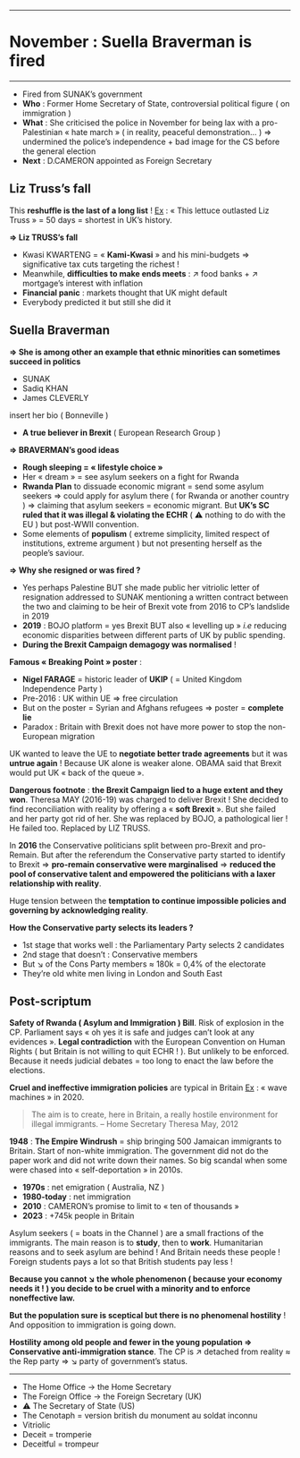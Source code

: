 ***
# November : Suella Braverman is fired
***
- Fired from SUNAK’s government 
- **Who** : Former Home Secretary of State, controversial political figure ( on immigration )
- **What** : She criticised the police in November for being lax with a pro-Palestinian « hate march » ( in reality, peaceful demonstration… ) ⇒ undermined the police’s independence + bad image for the CS before the general election 
- **Next** : D.CAMERON appointed as Foreign Secretary 

## Liz Truss’s fall

This **reshuffle is the last of a long list** ! <u>Ex</u> : « This lettuce outlasted Liz Truss » = 50 days = shortest in UK’s history. 

**⇒ Liz TRUSS’s fall**
- Kwasi KWARTENG = « **Kami-Kwasi** » and his mini-budgets ⇒ significative tax cuts targeting the richest ! 
- Meanwhile, **difficulties to make ends meets** : ↗ food banks + ↗ mortgage’s interest with inflation 
- **Financial panic** : markets thought that UK might default 
- Everybody predicted it but still she did it 

## Suella Braverman 

**⇒ She is among other an example that ethnic minorities can sometimes succeed in politics**
- SUNAK 
- Sadiq KHAN 
- James CLEVERLY 

insert her bio ( Bonneville )
- **A true believer in Brexit** ( European Research Group )

**⇒ BRAVERMAN’s good ideas**
- **Rough sleeping = « lifestyle choice »**
- Her « dream » = see asylum seekers on a fight for Rwanda 
- **Rwanda Plan** to dissuade economic migrant = send some asylum seekers ⇒ could apply for asylum there ( for Rwanda or another country ) ⇒ claiming that asylum seekers = economic migrant. But **UK’s SC ruled that it was illegal & violating the ECHR** ( ⚠ nothing to do with the EU ) but post-WWII convention. 
- Some elements of **populism** ( extreme simplicity, limited respect of institutions, extreme argument ) but not presenting herself as the people’s saviour. 

**⇒ Why she resigned or was fired ?** 
- Yes perhaps Palestine BUT she made public her vitriolic letter of resignation addressed to SUNAK mentioning a written contract between the two and claiming to be heir of Brexit vote from 2016 to CP’s landslide in 2019 
- **2019** : BOJO platform = yes Brexit BUT also « levelling up » *i.e* reducing economic disparities between different parts of UK by public spending. 
- **During the Brexit Campaign demagogy was normalised** ! 

**Famous « Breaking Point » poster** : 
- **Nigel FARAGE** = historic leader of **UKIP** ( = United Kingdom Independence Party )
- Pre-2016 : UK within UE ⇒ free circulation 
- But on the poster = Syrian and Afghans refugees ⇒ poster = **complete lie** 
- Paradox : Britain with Brexit does not have more power to stop the non-European migration 

UK wanted to leave the UE to **negotiate better trade agreements** but it was **untrue again** ! Because UK alone is weaker alone. OBAMA said that Brexit would put UK « back of the queue ». 

**Dangerous footnote** : **the Brexit Campaign lied to a huge extent and they won**. Theresa MAY (2016-19) was charged to deliver Brexit ! She decided to find reconciliation with reality by offering a « **soft Brexit** ». But she failed and her party got rid of her. She was replaced by BOJO, a pathological lier ! He failed too. Replaced by LIZ TRUSS. 

In **2016** the Conservative politicians split between pro-Brexit and pro-Remain. But after the referendum the Conservative party started to identify to Brexit ⇒ **pro-remain conservative were marginalised** ⇒ **reduced the pool of conservative talent and empowered the politicians with a laxer relationship with reality**. 

Huge tension between the **temptation to continue impossible policies and governing by acknowledging reality**. 

**How the Conservative party selects its leaders ?** 
- 1st stage that works well : the Parliamentary Party selects 2 candidates 
- 2nd stage that doesn’t : Conservative members 
- But ↘ of the Cons Party members ≈ 180k = 0,4% of the electorate 
- They’re old white men living in London and South East 

## Post-scriptum 

**Safety of Rwanda ( Asylum and Immigration ) Bill**. Risk of explosion in the CP. Parliament says « oh yes it is safe and judges can’t look at any evidences ». **Legal contradiction** with the European Convention on Human Rights ( but Britain is not willing to quit ECHR ! ). But unlikely to be enforced. Because it needs judicial debates = too long to enact the law before the elections. 

**Cruel and ineffective immigration policies** are typical in Britain <u>Ex</u> : « wave machines » in 2020. 

> The aim is to create, here in Britain, a really hostile environment for illegal immigrants. – Home Secretary Theresa May, 2012 

**1948** : **The Empire Windrush** = ship bringing 500 Jamaican immigrants to Britain. Start of non-white immigration. The government did not do the paper work and did not write down their names. So big scandal when some were chased into « self-deportation » in 2010s. 

- **1970s** : net emigration ( Australia, NZ )
- **1980-today** : net immigration 
- **2010** : CAMERON’s promise to limit to « ten of thousands » 
- **2023** : +745k people in Britain 

Asylum seekers ( = boats in the Channel ) are a small fractions of the immigrants. The main reason is to **study**, then to **work**. Humanitarian reasons and to seek asylum are behind ! And Britain needs these people ! Foreign students pays a lot so that British students pay less ! 

**Because you cannot ↘ the whole phenomenon ( because your economy needs it ! ) you decide to be cruel with a minority and to enforce noneffective law.** 

**But the population sure is sceptical but there is no phenomenal hostility** ! And opposition to immigration is going down.  

**Hostility among old people and fewer in the young population ⇒ Conservative anti-immigration stance**. The CP is ↗ detached from reality ≈ the Rep party ⇒ ↘ party of government’s status. 

***
- The Home Office → the Home Secretary 
- The Foreign Office → the Foreign Secretary  (UK)
- ⚠ The Secretary of State (US) 
- The Cenotaph = version british du monument au soldat inconnu 
- Vitriolic 
- Deceit = tromperie 
- Deceitful = trompeur 

